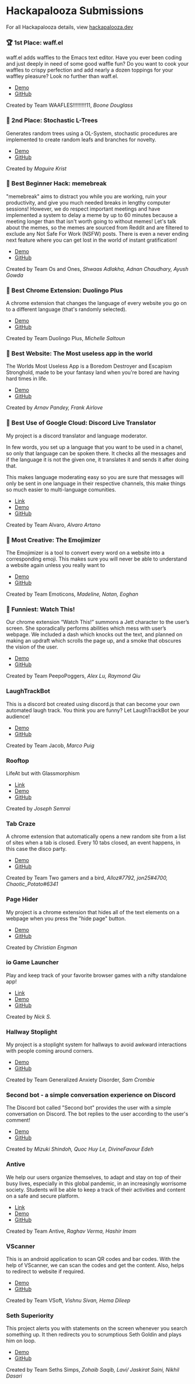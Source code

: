 # Hackapalooza Submissions

For all Hackapalooza details, view [hackapalooza.dev](https://hackapalooza.dev)


### 🏆 1st Place: **waff.el**

waff.el adds waffles to the Emacs text editor. Have you ever been coding and just deeply in need of some good waffle fun? Do you want to cook your waffles to crispy perfection and add nearly a dozen toppings for your waffley pleasure? Look no further than waff.el.

- [Demo](https://youtu.be/UCPbn6A-d9Q)
- [GitHub](https://github.com/BiRD4/waff.el)

Created by Team WAAFLES!!!!!!!!!11, *Boone Douglass*


### 🥇 2nd Place: **Stochastic L-Trees**

Generates random trees using a OL-System, stochastic procedures are implemented to create random leafs and branches for novelty. 

- [Demo](https://drive.google.com/file/d/1scUw-YQ0--5UUMhdidFz9mVIv4GMhvHp/view)
- [GitHub](https://github.com/maguirekrist/MaguiresStochasticTrees)

Created by *Maguire Krist*


### 🥈 Best Beginner Hack: **memebreak**

"memebreak" aims to distract you while you are working, ruin your productivity, and give you much needed breaks in lengthy computer sessions! However, we do respect important meetings and have implemented a system to delay a meme by up to 60 minutes because a meeting longer than that isn't worth going to without memes! Let's talk about the memes, so the memes are sourced from Reddit and are filtered to exclude any Not Safe For Work (NSFW) posts. There is even a never ending next feature where you can get lost in the world of instant gratification!

- [Demo](https://www.youtube.com/watch?v=uWxuLSJF7D8)
- [GitHub](https://github.com/ShwaasA/memebreak)

Created by Team Os and Ones, *Shwaas Adlakha, Adnan Chaudhary, Ayush Gowda*


### 🥉 Best Chrome Extension: **Duolingo Plus**

A chrome extension that changes the language of every website you go on to a different language (that's randomly selected).

- [Demo](https://drive.google.com/file/d/19HxzMtxHwXI5vmTcUADdd6QhDwcgpBuv/view?usp=sharing)
- [GitHub](https://github.com/michelle-salt/Hackapalooza2021)

Created by Team Duolingo Plus, *Michelle Saltoun*


### 🥈 Best Website: **The Most useless app in the world**

The Worlds Most Useless App is a Boredom Destroyer and Escapism Stronghold, made to be your fantasy land when you're bored are having hard times in life.

- [Demo](https://drive.google.com/file/d/1njYCtdijqtrtr72EqV--EJRgw-bzFqtu/view)
- [GitHub](https://github.com/Splitxorpio/Useless)

Created by *Arnav Pandey, Frank Airlove*


### 🥉 Best Use of Google Cloud: **Discord Live Translator**

My project is a discord translator and language moderator.

In few words, you set up a language that you want to be used in a chanel, so only that language can be spoken there. It checks all the messages and if the language it is not the given one, it translates it and sends it after doing that.

This makes language moderating easy so you are sure that messages will only be sent in one language in their respective channels, this make things so much easier to multi-language comunities.

- [Link](https://discord.com/oauth2/authorize?client_id=891438837656617011&permissions=8&scope=bot)
- [Demo](https://drive.google.com/file/d/1y1ZuqyGZ_9AiC4aKfDwNOVceoxhTxre6/view)
- [GitHub](https://github.com/alvaroartano/Discord-Live-Translator)

Created by Team Alvaro, *Alvaro Artano*


### 🥈 Most Creative: **The Emojimizer**

The Emojimizer is a tool to convert every word on a website into a corresponding emoji. This makes sure you will never be able to understand a website again unless you really want to

- [Demo](https://drive.google.com/file/d/14VStk4goK9NcrsVtShdNZ2YMQYo9guPb/view?usp=sharing)
- [GitHub](https://github.com/GREATERISIAN/EmojiGuessr)

Created by Team Emoticons, *Madeline,  Natan,  Eoghan*


### 🥉 Funniest: **Watch This!**

Our chrome extension “Watch This!” summons a Jett character to the user’s screen. She sporadically performs abilities which mess with user’s webpage. We included a dash which knocks out the text, and planned on making an updraft which scrolls the page up, and a smoke that obscures the vision of the user.

- [Demo](https://drive.google.com/file/d/1t7pl6Um9rJ1L16JC3qKNI4tE3-INpLOv/view?usp=sharing)
- [GitHub](https://github.com/sunbagel/WatchThis)

Created by Team PeepoPoggers, *Alex Lu, Raymond Qiu*


### **LaughTrackBot**

This is a discord bot created using discord.js that can become your own automated laugh track. You think you are funny? Let LaughTrackBot be your audience! 

- [Demo](https://youtu.be/d7Zau7blxBY)
- [GitHub](https://github.com/Marco-Puig/LaughTrackBot.git)

Created by Team Jacob, *Marco Puig*

### **Rooftop**

LifeAt but with Glassmorphism

- [Link](https://csb-wtifv.vercel.app/)
- [Demo](https://drive.google.com/file/d/1vJFYAgT841txvyI4nlyElnxIxPVcGw29/view)
- [GitHub](https://github.com/JosephSemrai/rooftop-hackathon)

Created by *Joseph Semrai*


### **Tab Craze**

A chrome extension that automatically opens a new random site from a list of sites when a tab is closed. Every 10 tabs closed, an event happens, in this case the disco party.

- [Demo](https://www.youtube.com/watch?v=-oNyngmqjIk)
- [GitHub](https://github.com/Chaotic-Potato420/Hackapalooza.git)

Created by Team Two gamers and a bird, *Alloz#7792, jon25#4700, Chaotic_Potato#6341*


### **Page Hider**

My project is a chrome extension that hides all of the text elements on a webpage when you press the "hide page" button. 

- [Demo](https://youtu.be/BKloc9E-FSs)
- [GitHub](https://github.com/cengman2017/Hackapalooza)

Created by *Christian Engman*




### **io Game Launcher**

Play and keep track of your favorite browser games with a nifty standalone app!

- [Link](https://github.com/7automaton/iohub/releases/tag/Releases)
- [Demo](https://drive.google.com/file/d/1kFG4Dg4NhHN6_9-ZyMBZVWUPbrUV60xN/view)
- [GitHub](https://github.com/7automaton/iohub)

Created by *Nick S.*

### **Hallway Stoplight**

My project is a stoplight system for hallways to avoid awkward interactions with people coming around corners.

- [Demo](https://www.icloud.com/photos/#0A3C6Mh_ioaCgZxcaZnuaPxGA)
- [GitHub](https://github.com/samfydega/hackapalooza2021project)

Created by Team Generalized Anxiety Disorder, *Sam Crombie*


### **Second bot - a simple conversation experience on Discord**

The Discord bot called "Second bot" provides the user with a simple conversation on Discord. The bot replies to the user according to the user's comment!

- [Demo](https://drive.google.com/file/d/18jObxTvEYGtF5ZFRqVfiLV9kYO0m9y_P/view)
- [GitHub](https://github.com/Chaotic-Potato420/Hackapalooza.git)

Created by *Mizuki Shindoh, Quoc Huy Le, DivineFavour Edeh*


### **Antive**

We help our users organize themselves, to adapt and stay on top of their busy lives, especially in this global pandemic, in an increasingly worrisome society. Students will be able to keep a track of their activities and content on a safe and secure platform.

- [Link](https://www.antive.live/)
- [Demo](https://youtu.be/2_JgPNWEyRk)
- [GitHub](https://github.com/RaghavVerma24/AntiveApp)

Created by Team Antive, *Raghav Verma, Hashir Imam*


### **VScanner**

This is an android application to scan QR codes and bar codes. With the help of VScanner, we can scan the codes and get the content. Also, helps to redirect to website if required. 

- [Demo](https://github.com/codemaker2015/qr-code-scanner-react-native/blob/master/demo/demo.gif)
- [GitHub](https://github.com/codemaker2015/qr-code-scanner-react-native)

Created by Team VSoft, *Vishnu Sivan, Hema Dileep*


### **Seth Superiority**

This project alerts you with statements on the screen whenever you search something up. It then redirects you to scrumptious Seth Goldin and plays him on loop.

- [Demo](https://drive.google.com/file/d/1Ku7fRzVXuD5OcEEB9RlV3cKtcBxVnu1s/view?usp=sharing)
- [GitHub](https://github.com/zubyking1/KhaoticKode.git)

Created by Team Seths Simps, *Zohaib Saqib, Lavi/ Jaskirat Saini, Nikhil Dasari*
